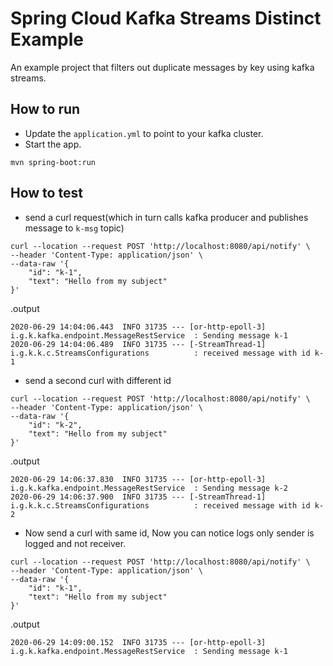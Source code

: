 # Spring Cloud Kafka Streams Distinct Example

An example project that filters out duplicate messages by key using kafka streams.

## How to run

* Update the `application.yml` to point to your kafka cluster.
* Start the app.
```
mvn spring-boot:run
```

## How to test

* send a curl request(which in turn calls kafka producer and publishes message to `k-msg` topic)
```
curl --location --request POST 'http://localhost:8080/api/notify' \
--header 'Content-Type: application/json' \
--data-raw '{
    "id": "k-1",
    "text": "Hello from my subject"
}'
```
.output
```
2020-06-29 14:04:06.443  INFO 31735 --- [or-http-epoll-3] i.g.k.kafka.endpoint.MessageRestService  : Sending message k-1
2020-06-29 14:04:06.489  INFO 31735 --- [-StreamThread-1] i.g.k.k.c.StreamsConfigurations          : received message with id k-1
```

* send a second curl with different id
```
curl --location --request POST 'http://localhost:8080/api/notify' \
--header 'Content-Type: application/json' \
--data-raw '{
    "id": "k-2",
    "text": "Hello from my subject"
}'
```
.output
```
2020-06-29 14:06:37.830  INFO 31735 --- [or-http-epoll-3] i.g.k.kafka.endpoint.MessageRestService  : Sending message k-2
2020-06-29 14:06:37.900  INFO 31735 --- [-StreamThread-1] i.g.k.k.c.StreamsConfigurations          : received message with id k-2
```

* Now send a curl with same id, Now you can notice logs only sender is logged and not receiver.
```
curl --location --request POST 'http://localhost:8080/api/notify' \
--header 'Content-Type: application/json' \
--data-raw '{
    "id": "k-1",
    "text": "Hello from my subject"
}'
```
.output
```
2020-06-29 14:09:00.152  INFO 31735 --- [or-http-epoll-3] i.g.k.kafka.endpoint.MessageRestService  : Sending message k-1
```
